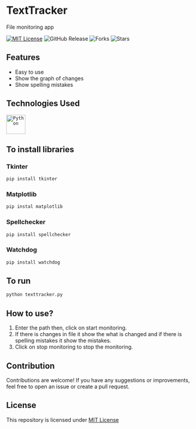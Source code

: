 # TextTracker
File monitoring app

[![MIT License](https://img.shields.io/badge/License-MIT-green.svg)](https://github.com/Harshit2012/TextTracker?tab=MIT-1-ov-file#readme)
![GitHub Release](https://img.shields.io/github/v/release/harshit2012/TextTrackerr)
![Forks](https://img.shields.io/github/forks/harshit2012/TextTracker)
![Stars](https://img.shields.io/github/stars/harshit2012/TextTracker)

## Features
- Easy to use
- Show the graph of changes
- Show spelling mistakes

## Technologies Used
<code><img width="51" src="https://user-images.githubusercontent.com/25181517/183423507-c056a6f9-1ba8-4312-a350-19bcbc5a8697.png" alt="Python" title="Python"/></code>

## To install libraries
### Tkinter
```bash
pip install tkinter
```

### Matplotlib
```bash
pip instal matplotlib
```

### Spellchecker
```bash
pip install spellchecker
```

### Watchdog
```bash
pip install watchdog
```

## To run
```bash
python texttracker.py
```

## How to use?
1. Enter the path then, click on start monitoring.
2. If there is changes in file it show the what is changed and if there is spelling mistakes it show the mistakes.
3. Click on stop monitoring to stop the monitoring.

## Contribution
Contributions are welcome! If you have any suggestions or improvements, feel free to open an issue or create a pull request.

## License
This repository is licensed under [MIT License](https://github.com/Harshit2012/TextTracker#MIT-1-ov-file)
